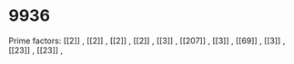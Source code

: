 # 9936

Prime factors: [[2]] , [[2]] , [[2]] , [[2]] , [[3]] , [[207]] , [[3]] , [[69]] , [[3]] , [[23]] , [[23]] , 